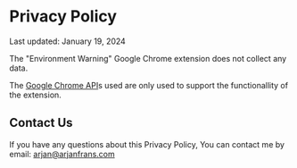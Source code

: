 # Privacy Policy

Last updated: January 19, 2024

The "Environment Warning" Google Chrome extension does not collect any data. 

The [Google Chrome API](https://developer.chrome.com/docs/extensions/reference/api)s used are only used to support the functionallity of the extension.

## Contact Us

If you have any questions about this Privacy Policy, You can contact me by email: arjan@arjanfrans.com
